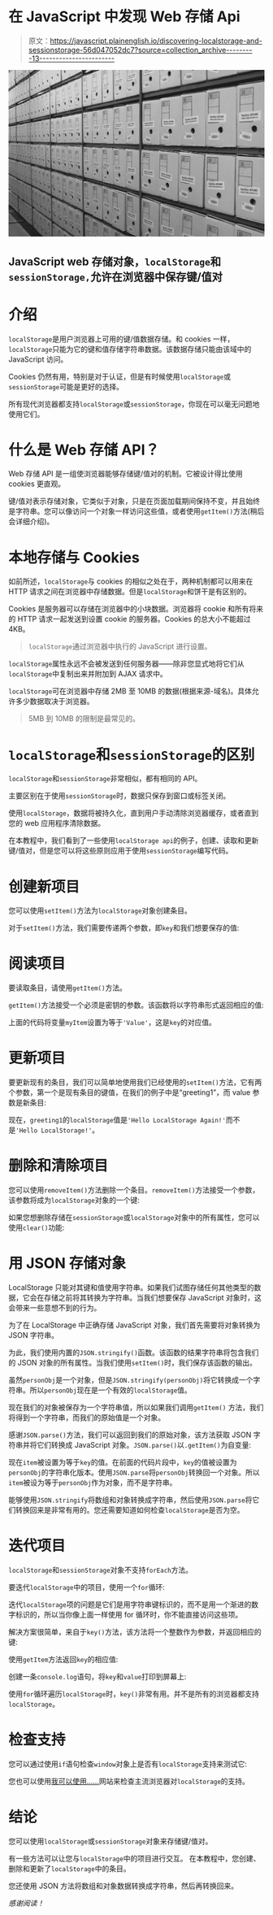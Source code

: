 # 在 JavaScript 中发现 Web 存储 Api

> 原文：<https://javascript.plainenglish.io/discovering-localstorage-and-sessionstorage-56d047052dc7?source=collection_archive---------13----------------------->

![](img/6023d42bab3cad6b5e8561184ee0abde.png)

## JavaScript web 存储对象，`localStorage`和`sessionStorage,`允许在浏览器中保存键/值对

# 介绍

`localStorage`是用户浏览器上可用的键/值数据存储。和 cookies 一样，`localStorage`只能为它的键和值存储字符串数据。该数据存储只能由该域中的 JavaScript 访问。

Cookies 仍然有用，特别是对于认证，但是有时候使用`localStorage`或`sessionStorage`可能是更好的选择。

所有现代浏览器都支持`localStorage`或`sessionStorage`，你现在可以毫无问题地使用它们。

# 什么是 Web 存储 API？

Web 存储 API 是一组使浏览器能够存储键/值对的机制。它被设计得比使用 cookies 更直观。

键/值对表示存储对象，它类似于对象，只是在页面加载期间保持不变，并且始终是字符串。您可以像访问一个对象一样访问这些值，或者使用`getItem()`方法(稍后会详细介绍)。

# 本地存储与 Cookies

如前所述，`localStorage`与 cookies 的相似之处在于，两种机制都可以用来在 HTTP 请求之间在浏览器中存储数据。但是`localStorage`和饼干是有区别的。

Cookies 是服务器可以存储在浏览器中的小块数据。浏览器将 cookie 和所有将来的 HTTP 请求一起发送到设置 cookie 的服务器。Cookies 的总大小不能超过 4KB。

> `localStorage`通过浏览器中执行的 JavaScript 进行设置。

`localStorage`属性永远不会被发送到任何服务器——除非您显式地将它们从`localStorage`中复制出来并附加到 AJAX 请求中。

`localStorage`可在浏览器中存储 2MB 至 10MB 的数据(根据来源-域名)。具体允许多少数据取决于浏览器。

> 5MB 到 10MB 的限制是最常见的。

# `localStorage`和`sessionStorage`的区别

`localStorage`和`sessionStorage`非常相似，都有相同的 API。

主要区别在于使用`sessionStorage`时，数据只保存到窗口或标签关闭。

使用`localStorage`，数据将被持久化，直到用户手动清除浏览器缓存，或者直到您的 web 应用程序清除数据。

在本教程中，我们看到了一些使用`localStorage api`的例子，创建、读取和更新键/值对，但是您可以将这些原则应用于使用`sessionStorage`编写代码。

# 创建新项目

您可以使用`setItem()`方法为`localStorage`对象创建条目。

对于`setItem()`方法，我们需要传递两个参数，即`key`和我们想要保存的值:

# 阅读项目

要读取条目，请使用`getItem()`方法。

`getItem()`方法接受一个必须是密钥的参数。该函数将以字符串形式返回相应的值:

上面的代码将变量`myItem`设置为等于`'Value'`，这是`key`的对应值。

# 更新项目

要更新现有的条目，我们可以简单地使用我们已经使用的`setItem()`方法，它有两个参数，第一个是现有条目的键值，在我们的例子中是“greeting1”，而 value 参数是新条目:

现在，`greeting1`的`localStorage`值是`'Hello LocalStorage Again!'`而不是`'Hello LocalStorage!'`。

# 删除和清除项目

您可以使用`removeItem()`方法删除一个条目。`removeItem()`方法接受一个参数，该参数将成为`localStorage`对象的一个键:

如果您想删除存储在`sessionStorage`或`localStorage`对象中的所有属性，您可以使用`clear()`功能:

# 用 JSON 存储对象

LocalStorage 只能对其键和值使用字符串。如果我们试图存储任何其他类型的数据，它会在存储之前将其转换为字符串。当我们想要保存 JavaScript 对象时，这会带来一些意想不到的行为。

为了在 LocalStorage 中正确存储 JavaScript 对象，我们首先需要将对象转换为 JSON 字符串。

为此，我们使用内置的`JSON.stringify()`函数。该函数的结果字符串将包含我们的 JSON 对象的所有属性。当我们使用`setItem()`时，我们保存该函数的输出。

虽然`personObj`是一个对象，但是`JSON.stringify(personObj)`将它转换成一个字符串。所以`personObj`现在是一个有效的`localStorage`值。

现在我们的对象被保存为一个字符串值，所以如果我们调用`getItem()` 方法，我们将得到一个字符串，而我们的原始值是一个对象。

感谢`JSON.parse()`方法，我们可以返回到我们的原始对象，该方法获取 JSON 字符串并将它们转换成 JavaScript 对象。`JSON.parse()`以`.getItem()`为自变量:

现在`item`被设置为等于`key`的值。在前面的代码片段中，`key`的值被设置为`personObj`的字符串化版本。使用`JSON.parse`将`personObj`转换回一个对象。所以`item`被设为等于`personObj`作为对象，而不是字符串。

能够使用`JSON.stringify`将数组和对象转换成字符串，然后使用`JSON.parse`将它们转换回来是非常有用的。您还需要知道如何检查`localStorage`是否为空。

# 迭代项目

`localStorage`和`sessionStorage`对象不支持`forEach`方法。

要迭代`localStorage`中的项目，使用一个`for`循环:

迭代`localStorage`项的问题是它们是用字符串键标识的，而不是用一个渐进的数字标识的，所以当你像上面一样使用 for 循环时，你不能直接访问这些项。

解决方案很简单，来自于`key()`方法，该方法将一个整数作为参数，并返回相应的键:

使用`getItem`方法返回`key`的相应值:

创建一条`console.log`语句，将`key`和`value`打印到屏幕上:

使用`for`循环遍历`localStorage`时，`key()`非常有用。并不是所有的浏览器都支持`localStorage`。

# 检查支持

您可以通过使用`if`语句检查`window`对象上是否有`localStorage`支持来测试它:

您也可以使用[我可以使用……](https://caniuse.com/namevalue-storage)网站来检查主流浏览器对`localStorage`的支持。

# 结论

您可以使用`localStorage`或`sessionStorage`对象来存储键/值对。

有一些方法可以让您与`localStorage`中的项目进行交互。
在本教程中，您创建、删除和更新了`localStorage`中的条目。

您还使用 JSON 方法将数组和对象数据转换成字符串，然后再转换回来。

*感谢阅读！*